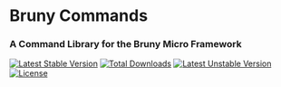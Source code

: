 # Bruny Commands

### A Command Library for the Bruny Micro Framework

[![Latest Stable Version](http://poser.pugx.org/ericfortmeyer/bruny-commands/v)](https://packagist.org/packages/ericfortmeyer/bruny-commands) [![Total Downloads](http://poser.pugx.org/ericfortmeyer/bruny-commands/downloads)](https://packagist.org/packages/ericfortmeyer/bruny-commands) [![Latest Unstable Version](http://poser.pugx.org/ericfortmeyer/bruny-commands/v/unstable)](https://packagist.org/packages/ericfortmeyer/bruny-commands) [![License](http://poser.pugx.org/ericfortmeyer/bruny-commands/license)](https://packagist.org/packages/ericfortmeyer/bruny-commands)
